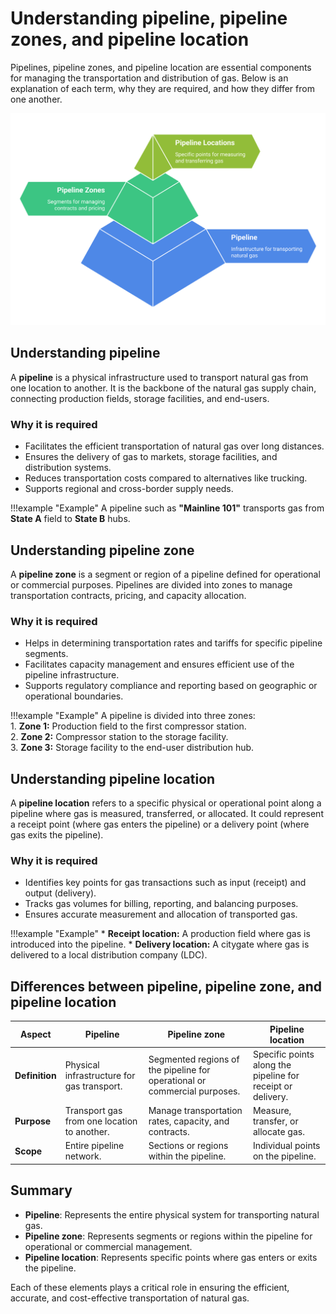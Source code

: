 <!-- ---
hide: toc
--- -->

# Understanding pipeline, pipeline zones, and pipeline location  

Pipelines, pipeline zones, and pipeline location are essential components for managing the transportation and distribution of gas. Below is an explanation of each term, why they are required, and how they differ from one another.

![pipeline_division](./images/pipeline_divisions.svg)

## Understanding pipeline

A **pipeline** is a physical infrastructure used to transport natural gas from one location to another. It is the backbone of the natural gas supply chain, connecting production fields, storage facilities, and end-users.

### Why it is required

- Facilitates the efficient transportation of natural gas over long distances.  
- Ensures the delivery of gas to markets, storage facilities, and distribution systems.  
- Reduces transportation costs compared to alternatives like trucking.  
- Supports regional and cross-border supply needs.

!!!example "Example"
    A pipeline such as **"Mainline 101"** transports gas from **State A** field to **State B** hubs.

## Understanding pipeline zone

A **pipeline zone** is a segment or region of a pipeline defined for operational or commercial purposes. Pipelines are divided into zones to manage transportation contracts, pricing, and capacity allocation.

### Why it is required

- Helps in determining transportation rates and tariffs for specific pipeline segments.  
- Facilitates capacity management and ensures efficient use of the pipeline infrastructure.  
- Supports regulatory compliance and reporting based on geographic or operational boundaries.

!!!example "Example"
    A pipeline is divided into three zones:<br>
        1. **Zone 1:** Production field to the first compressor station.  
        2. **Zone 2:** Compressor station to the storage facility.  
        3. **Zone 3:** Storage facility to the end-user distribution hub.

## Understanding pipeline location

A **pipeline location** refers to a specific physical or operational point along a pipeline where gas is measured, transferred, or allocated. It could represent a receipt point (where gas enters the pipeline) or a delivery point (where gas exits the pipeline).

### Why it is required

- Identifies key points for gas transactions such as input (receipt) and output (delivery).  
- Tracks gas volumes for billing, reporting, and balancing purposes.  
- Ensures accurate measurement and allocation of transported gas.

!!!example "Example"
    * **Receipt location:** A production field where gas is introduced into the pipeline.
    * **Delivery location:** A citygate where gas is delivered to a local distribution company (LDC).


## **Differences between pipeline, pipeline zone, and pipeline location**  

| **Aspect** | **Pipeline** | **Pipeline zone** | **Pipeline location** |
|---|---|---|---|
| **Definition** | Physical infrastructure for gas transport. | Segmented regions of the pipeline for operational or commercial purposes. | Specific points along the pipeline for receipt or delivery. |
| **Purpose** | Transport gas from one location to another. | Manage transportation rates, capacity, and contracts. | Measure, transfer, or allocate gas. |
| **Scope** | Entire pipeline network. | Sections or regions within the pipeline. | Individual points on the pipeline. |

## Summary

- **Pipeline**: Represents the entire physical system for transporting natural gas.  
- **Pipeline zone**: Represents segments or regions within the pipeline for operational or commercial management.
- **Pipeline location**: Represents specific points where gas enters or exits the pipeline.  

Each of these elements plays a critical role in ensuring the efficient, accurate, and cost-effective transportation of natural gas.